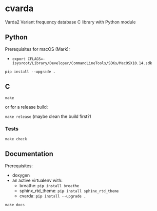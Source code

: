 # cvarda

Varda2 Variant frequency database C library with Python module

## Python

Prerequisites for macOS (Mark):
  - `export CFLAGS=-isysroot/Library/Developer/CommandLineTools/SDKs/MacOSX10.14.sdk`

`pip install --upgrade .`


## C

`make`

or for a release build:

`make release` (maybe clean the build first?)


### Tests

`make check`


## Documentation

Prerequisites:
  - doxygen
  - an active virtualenv with:
    - breathe: `pip install breathe`
    - sphinx_rtd_theme: `pip install sphinx_rtd_theme`
    - cvarda: `pip install --upgrade .`

`make docs`
